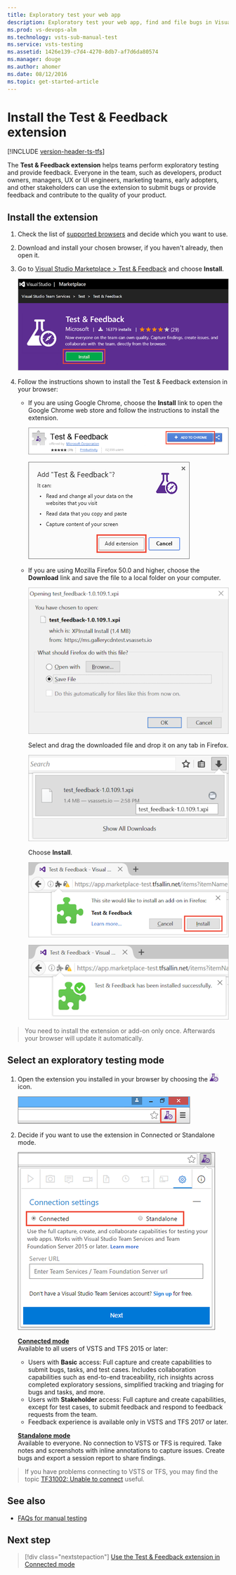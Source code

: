 ```yaml
---
title: Exploratory test your web app
description: Exploratory test your web app, find and file bugs in Visual Studio Team Services (VSTS) from your browser with the Test &amp; Feedback extension - for any platform, no test cases or test steps
ms.prod: vs-devops-alm
ms.technology: vsts-sub-manual-test
ms.service: vsts-testing
ms.assetid: 1426e139-c7d4-4270-8db7-af7d6da80574
ms.manager: douge
ms.author: ahomer
ms.date: 08/12/2016
ms.topic: get-started-article
---
```


# Install the Test &amp; Feedback extension

[!INCLUDE [version-header-ts-tfs](../_shared/version-header-ts-tfs.md)] 

The **Test &amp; Feedback extension** helps teams perform exploratory testing and provide feedback. 
Everyone in the team, such as developers, product owners, managers, UX or UI engineers, 
marketing teams, early adopters, and other stakeholders can use the 
extension to submit bugs or provide feedback and contribute to the 
quality of your product. 

<a name="installext"></a>
## Install the extension

1. Check the list of [supported browsers](../reference-qa.md#browser-support) and decide which you want to use.

1. Download and install your chosen browser, if you haven't already, then open it.

1. Go to [Visual Studio Marketplace > Test &amp; Feedback](https://marketplace.visualstudio.com/items?itemName=ms.vss-exploratorytesting-web)
   and choose **Install**.

   ![Visual Studio Marketplace, Test &amp; Feedback extension, Install](_img/perform-exploratory-tests/getstarted-01.png)

1. Follow the instructions shown to install the Test &amp; Feedback extension in your browser:

   - If you are using Google Chrome, choose the **Install** link to open the 
     Google Chrome web store and follow the instructions to install the extension.

     ![Install extension on Chrome](_img/perform-exploratory-tests/getstarted-02.png)

     ![Install extension on Chrome](_img/perform-exploratory-tests/getstarted-03.png)

   - If you are using Mozilla Firefox 50.0 and higher, choose the **Download** link
     and save the file to a local folder on your computer. 

     ![Install extension on Firefox](_img/perform-exploratory-tests/getstarted-07.png)

     Select and drag the downloaded file and drop it on any tab in Firefox.

     ![Install extension on Firefox](_img/perform-exploratory-tests/getstarted-08.png)

     Choose **Install**.

     ![Install extension on Firefox](_img/perform-exploratory-tests/getstarted-09.png)

     ![Install extension on Firefox](_img/perform-exploratory-tests/getstarted-10.png)

>You need to install the extension or add-on only once. Afterwards your browser will
update it automatically.

<a name="selectmode"></a>
##  Select an exploratory testing mode

1. Open the extension you installed in your browser by choosing the
   ![Test and Feedback](../_img/_shared/exp-test-icon.png) icon.

   ![Open extension](_img/perform-exploratory-tests/open-extension.png)
 
1. Decide if you want to use the extension in Connected or Standalone mode.

   ![Choose connection mode](_img/perform-exploratory-tests/getstarted-06.png)

   **[Connected mode](../connected-mode-exploratory-testing.md)**  
   Available to all users of VSTS and TFS 2015 or later:

   - Users with **Basic** access: Full capture and create capabilities
     to submit bugs, tasks, and test cases. Includes collaboration
     capabilities such as end-to-end traceability, rich insights
     across completed exploratory sessions, simplified tracking
     and triaging for bugs and tasks, and more.
   - Users with **Stakeholder** access: Full capture and create capabilities,
     except for test cases, to submit feedback and respond to feedback
     requests from the team. 
   - Feedback experience is available only in VSTS and TFS 2017 or later.<p />
 
   **[Standalone mode](../standalone-mode-exploratory-testing.md)**  
   Available to everyone. No connection to VSTS or TFS is required. Take notes and screenshots with
   inline annotations to capture issues. Create bugs and export
   a session report to share findings.
 
>If you have problems connecting to VSTS or TFS, you may find
the topic [TF31002: Unable to connect](../../work/reference/error/tf31002-unable-connect-tfs.md) useful.

## See also

*  [FAQs for manual testing](../reference-qa.md#tandfext)

## Next step

> [!div class="nextstepaction"]
> [Use the Test &amp; Feedback extension in Connected mode](../connected-mode-exploratory-testing.md)
